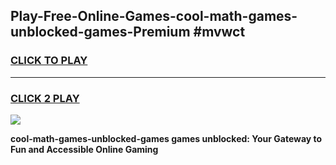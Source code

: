 
## Play-Free-Online-Games-cool-math-games-unblocked-games-Premium #mvwct
<h3>
<a href="https://premium.freeplayer.one?title=cool-math-games-unblocked-games&ref=8M">CLICK TO PLAY</a></h3>
<hr>

<h3>
<a href="https://premium.freeplayer.one?title=cool-math-games-unblocked-games&ref=8M">CLICK 2 PLAY</a>
  
</h3>

<a href="https://premium.freeplayer.one?title=cool-math-games-unblocked-games&ref=8M"><img src="https://clearcache.store/games.png"></a>


**cool-math-games-unblocked-games games unblocked: Your Gateway to Fun and Accessible Online Gaming**
